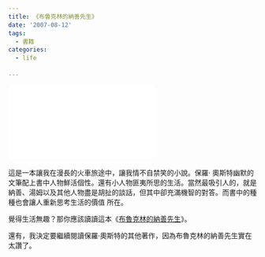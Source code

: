 ```yaml
---
title: 《布魯克林的納善先生》
date: '2007-08-12'
tags:
  - 書籍
categories:
  - life

---
```

[![布魯克林的納善先生的圖像](images/0.php "更多關於布魯克林的納善先生")](http://www.anobii.com/books/01bf705ac49c5e21c7/ "更多關於布魯克林的納善先生")
  
這是一本讓我在漫長的火車旅途中，讓我情不自禁笑的小說。保羅‧ 奧斯特幽默的文筆配上書中人物鮮活個性。還有小人物匪夷所思的生活。當然最吸引人的，就是納善、湯姆以及其他人物盡是胡扯的談話，但其中卻充滿機智的對答。而書中的種種也會讓人重新思考生活的價值 所在。  
  
覺得生活無趣？那你應該讀讀這本《[布魯克林的納善先生](http://www.anobii.com/books/01bf705ac49c5e21c7/)》。  
  
還有，我決定要繼續閱讀保羅‧奧斯特的其他著作，因為布魯克林的納善先生實在太讚了。